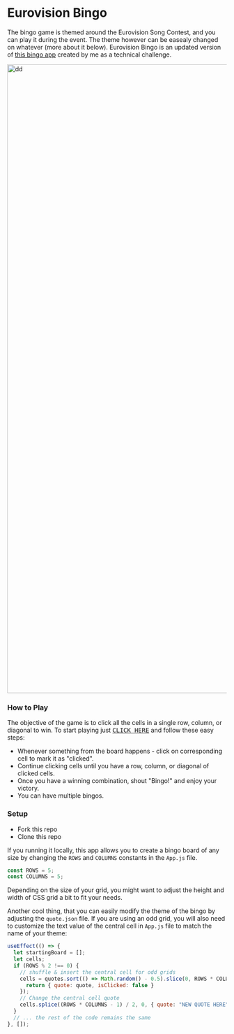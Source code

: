# Eurovision Bingo

The bingo game is themed around the Eurovision Song Contest, and you can play it during the event. The theme however can be easealy changed on whatever (more about it below). Eurovision Bingo is an updated version of <a href="https://github.com/uuuuuvika/Bingooo">this bingo app</a> created by me as a technical challenge.

<img width="1439" alt="dd" src="https://user-images.githubusercontent.com/47716922/221993457-15ebd796-9941-41bb-8af9-bc697f60b911.png">

### How to Play
The objective of the game is to click all the cells in a single row, column, or diagonal to win. To start playing just <kbd><a href="https://uuuuuvika.github.io/bingo-fever/">CLICK HERE</a></kbd> and follow these easy steps:

- Whenever something from the board happens - click on corresponding cell to mark it as "clicked".
- Continue clicking cells until you have a row, column, or diagonal of clicked cells.
- Once you have a winning combination, shout "Bingo!" and enjoy your victory.
- You can have multiple bingos.

### Setup
- Fork this repo
- Clone this repo

If you running it locally, this app allows you to create a bingo board of any size by changing the ```ROWS``` and ```COLUMNS``` constants in the ```App.js``` file. 
```  JavaScript
const ROWS = 5;
const COLUMNS = 5;
```
Depending on the size of your grid, you might want to adjust the height and width of CSS grid a bit to fit your needs. 

Another cool thing, that you can easily modify the theme of the bingo by adjusting the ```quote.json``` file. If you are using an odd grid, you will also need to customize the text value of the central cell in ```App.js``` file to match the name of your theme:
```  JavaScript
useEffect(() => {
  let startingBoard = [];
  let cells;
  if (ROWS % 2 !== 0) {
    // shuffle & insert the central cell for odd grids
    cells = quotes.sort(() => Math.random() - 0.5).slice(0, ROWS * COLUMNS - 1).map(quote => {
      return { quote: quote, isClicked: false }
    });
    // Change the central cell quote
    cells.splice((ROWS * COLUMNS - 1) / 2, 0, { quote: "NEW QUOTE HERE", isClicked: true });
  }
  // ... the rest of the code remains the same
}, []);
```
